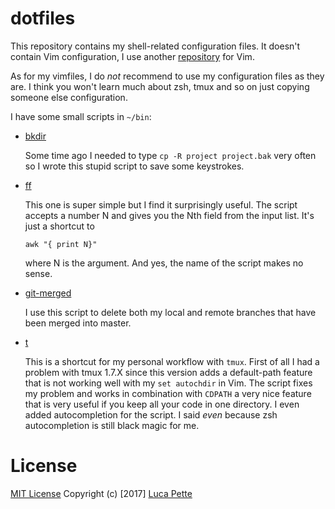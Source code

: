 # dotfiles

This repository contains my shell-related configuration files. It doesn't
contain Vim configuration, I use another
[repository](https://github.com/lucapette/vimfiles) for Vim.

As for my vimfiles, I do *not* recommend to use my configuration files as they
are. I think you won't learn much about zsh, tmux and so on just copying
someone else configuration.

I have some small scripts in `~/bin`:

- [bkdir](/bin/bkdir)

  Some time ago I needed to type `cp -R project project.bak` very often so I
  wrote this stupid script to save some keystrokes.

- [ff](/bin/ff)

  This one is super simple but I find it surprisingly useful. The script
  accepts a number N and gives you the Nth field from the input list. It's
  just a shortcut to

      awk "{ print N}"

  where N is the argument. And yes, the name of the script makes no sense.

- [git-merged](/bin/git-merged)

  I use this script to delete both my local and remote branches that have been
  merged into master.

- [t](/bin/t)

  This is a shortcut for my personal workflow with `tmux`. First of all I had
  a problem with tmux 1.7.X since this version adds a default-path feature
  that is not working well with my `set autochdir` in Vim. The script fixes my
  problem and works in combination with `CDPATH` a very nice feature that is
  very useful if you keep all your code in one directory. I even added
  autocompletion for the script. I said *even* because zsh autocompletion is
  still black magic for me.

# License

[MIT License](/LICENSE) Copyright (c) [2017] [Luca Pette](http://lucapette.me)
